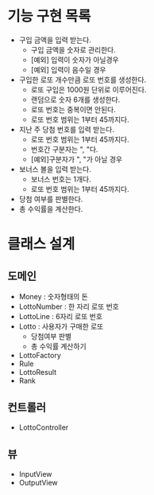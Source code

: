# 기능 구현 목록
- 구입 금액을 입력 받는다.
    - 구입 금액을 숫자로 관리한다.
    - [예외] 입력이 숫자가 아닐경우
    - [예외] 입력이 음수일 경우
- 구입한 로또 개수만큼 로또 번호를 생성한다.
    - 로또 구입은 1000원 단위로 이루어진다. 
    - 랜덤으로 숫자 6개를 생성한다.
    - 로또 번호는 중복이면 안된다.
    - 로또 번호 범위는 1부터 45까지다.
- 지난 주 당첨 번호를 입력 받는다.
    - 로또 번호 범위는 1부터 45까지다.
    - 번호간 구분자는 ", "다.
    - [예외]구분자가 ", "가 아닐 경우
- 보너스 볼을 입력 받는다.
    - 보너스 번호는 1개다.
    - 로또 번호 범위는 1부터 45까지다.
- 당첨 여부를 판별한다.
- 총 수익률을 계산한다.

# 클래스 설계
## 도메인
- Money : 숫자형태의 돈
- LottoNumber : 한 자리 로또 번호
- LottoLine : 6자리 로또 번호
- Lotto : 사용자가 구매한 로또
  - 당첨여부 판별
  - 총 수익률 계산하기
- LottoFactory
- Rule
- LottoResult
- Rank

## 컨트롤러
- LottoController
## 뷰
- InputView
- OutputView